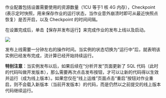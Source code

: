 作业配置包括设置需要使用的资源数量（1CU 等于1 核 4G 内存），Checkpoint (表示定时快照，用来保存作业的运行状态，当作业意外崩溃时即可从最近快照点恢复）是否开启，以及 Checkpoint 的时间间隔。

在设置完成后，单击【保存并发布运行】来完成作业的发布上线以及启动。

![](https://main.qcloudimg.com/raw/5afda3f54a03b0187ef49062ba5c8e1a.png)

发布上线需要一分钟左右的操作时间。当实例的状态切换为“运行中”后，就表明该实例已经发布完成，流计算已经开始持续运行。

**特别注意**：当实例发布以后，如果后续在“分析开发”页面更新了 SQL 代码（此时的代码叫做开发版本），那么需要再次点击发布按钮，才可以让新的代码得以生效并运行（成为线上版本）。如果您仅在“线上运维”页面点击“重启”按钮对作业重启，则不会载入新版本（当前开发版本）的代码，而是仍然以之前提交的线上版本代码继续运行。
